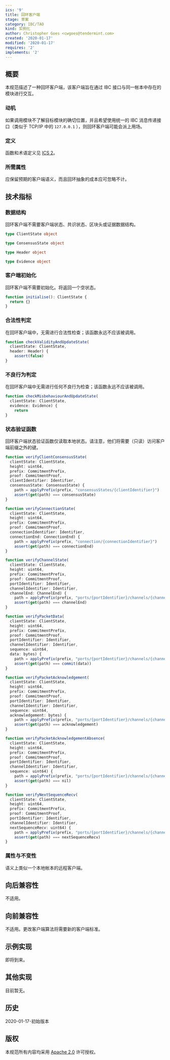 ```yaml
---
ics: '9'
title: 回环客户端
stage: 草案
category: IBC/TAO
kind: 实例化
author: Christopher Goes <cwgoes@tendermint.com>
created: '2020-01-17'
modified: '2020-01-17'
requires: '2'
implements: '2'
---
```


## 概要

本规范描述了一种回环客户端，该客户端旨在通过 IBC 接口与同一帐本中存在的模块进行交互。

### 动机

如果调用模块不了解目标模块的确切位置，并且希望使用统一的 IBC 消息传递接口（类似于 TCP/IP 中的 `127.0.0.1` ），则回环客户端可能会派上用场。

### 定义

函数和术语定义见 [ICS 2](../../core/ics-002-client-semantics)。

### 所需属性

应保留预期的客户端语义，而且回环抽象的成本应可忽略不计。

## 技术指标

### 数据结构

回环客户端不需要客户端状态、共识状态、区块头或证据数据结构。

```typescript
type ClientState object

type ConsensusState object

type Header object

type Evidence object
```

### 客户端初始化

回环客户端不需要初始化。将返回一个空状态。

```typescript
function initialise(): ClientState {
  return {}
}
```

### 合法性判定

在回环客户端中，无需进行合法性检查；该函数永远不应该被调用。

```typescript
function checkValidityAndUpdateState(
  clientState: ClientState,
  header: Header) {
    assert(false)
}
```

### 不良行为判定

在回环客户端中无需进行任何不良行为检查；该函数永远不应该被调用。

```typescript
function checkMisbehaviourAndUpdateState(
  clientState: ClientState,
  evidence: Evidence) {
    return
}
```

### 状态验证函数

回环客户端状态验证函数仅读取本地状态。请注意，他们将需要（只读）访问客户端前缀之外的键。

```typescript
function verifyClientConsensusState(
  clientState: ClientState,
  height: uint64,
  prefix: CommitmentPrefix,
  proof: CommitmentProof,
  clientIdentifier: Identifier,
  consensusState: ConsensusState) {
    path = applyPrefix(prefix, "consensusStates/{clientIdentifier}")
    assert(get(path) === consensusState)
}

function verifyConnectionState(
  clientState: ClientState,
  height: uint64,
  prefix: CommitmentPrefix,
  proof: CommitmentProof,
  connectionIdentifier: Identifier,
  connectionEnd: ConnectionEnd) {
    path = applyPrefix(prefix, "connection/{connectionIdentifier}")
    assert(get(path) === connectionEnd)
}

function verifyChannelState(
  clientState: ClientState,
  height: uint64,
  prefix: CommitmentPrefix,
  proof: CommitmentProof,
  portIdentifier: Identifier,
  channelIdentifier: Identifier,
  channelEnd: ChannelEnd) {
    path = applyPrefix(prefix, "ports/{portIdentifier}/channels/{channelIdentifier}")
    assert(get(path) === channelEnd)
}

function verifyPacketData(
  clientState: ClientState,
  height: uint64,
  prefix: CommitmentPrefix,
  proof: CommitmentProof,
  portIdentifier: Identifier,
  channelIdentifier: Identifier,
  sequence: uint64,
  data: bytes) {
    path = applyPrefix(prefix, "ports/{portIdentifier}/channels/{channelIdentifier}/packets/{sequence}")
    assert(get(path) === commit(data))
}

function verifyPacketAcknowledgement(
  clientState: ClientState,
  height: uint64,
  prefix: CommitmentPrefix,
  proof: CommitmentProof,
  portIdentifier: Identifier,
  channelIdentifier: Identifier,
  sequence: uint64,
  acknowledgement: bytes) {
    path = applyPrefix(prefix, "ports/{portIdentifier}/channels/{channelIdentifier}/acknowledgements/{sequence}")
    assert(get(path) === acknowledgement)
}

function verifyPacketAcknowledgementAbsence(
  clientState: ClientState,
  height: uint64,
  prefix: CommitmentPrefix,
  proof: CommitmentProof,
  portIdentifier: Identifier,
  channelIdentifier: Identifier,
  sequence: uint64) {
    path = applyPrefix(prefix, "ports/{portIdentifier}/channels/{channelIdentifier}/acknowledgements/{sequence}")
    assert(get(path) === nil)
}

function verifyNextSequenceRecv(
  clientState: ClientState,
  height: uint64,
  prefix: CommitmentPrefix,
  proof: CommitmentProof,
  portIdentifier: Identifier,
  channelIdentifier: Identifier,
  nextSequenceRecv: uint64) {
    path = applyPrefix(prefix, "ports/{portIdentifier}/channels/{channelIdentifier}/nextSequenceRecv")
    assert(get(path) === nextSequenceRecv)
}
```

### 属性与不变性

语义上类似一个本地帐本的远程客户端。

## 向后兼容性

不适用。

## 向前兼容性

不适用。更改客户端算法将需要新的客户端标准。

## 示例实现

即将到来。

## 其他实现

目前暂无。

## 历史

2020-01-17-初始版本

## 版权

本规范所有内容均采用 [Apache 2.0](https://www.apache.org/licenses/LICENSE-2.0) 许可授权。
